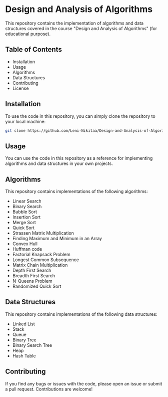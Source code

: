 # Design and Analysis of Algorithms


This repository contains the implementation of algorithms and data structures covered in the course "Design and Analysis of Algorithms" (for educational purpose).


## Table of Contents

- Installation
- Usage
- Algorithms
- Data Structures
- Contributing
- License
## Installation

To use the code in this repository, you can simply clone the repository to your local machine:

```bash
git clone https://github.com/Leni-Nikitaa/Design-and-Analysis-of-Algorithms.git
```

## Usage

You can use the code in this repository as a reference for implementing algorithms and data structures in your own projects. 

## Algorithms

This repository contains implementations of the following algorithms:

- Linear Search
- Binary Search
- Bubble Sort
- Insertion Sort
- Merge Sort
- Quick Sort
- Strassen Matrix Multiplication
- Finding Maximum and Minimum in an Array
- Convex Hull
- Huffman code
- Factorial Knapsack Problem
- Longest Common Subsequence
- Matrix Chain Multiplication
- Depth First Search
- Breadth First Search
- N-Queens Problem
- Randomized Quick Sort
## Data Structures 

This repository contains implementations of the following data structures:

- Linked List
- Stack
- Queue
- Binary Tree
- Binary Search Tree
- Heap
- Hash Table
## Contributing

If you find any bugs or issues with the code, please open an issue or submit a pull request. Contributions are welcome!